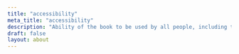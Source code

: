 ```yaml
---
title: "accessibility"
meta_title: "accessibility"
description: "Ability of the book to be used by all people, including those with disabilities. This includes compatibility with assistive technologies, provision of text descriptions for images, navigability, flexibility and choice of content presentation."
draft: false
layout: about
---
```

